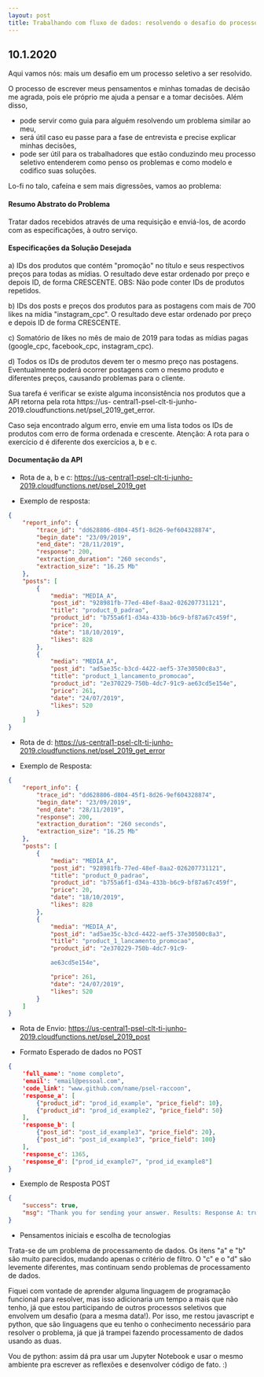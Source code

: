 ```yaml
---
layout: post
title: Trabalhando com fluxo de dados: resolvendo o desafio do processo seletivo da Raccoon
---
```


## 10.1.2020

Aqui vamos nós: mais um desafio em um processo seletivo a ser resolvido.

O processo de escrever meus pensamentos e minhas tomadas de decisão me agrada, pois ele próprio me ajuda a pensar e a tomar decisões. Além disso,

- pode servir como guia para alguém resolvendo um problema similar ao meu,
- será útil caso eu passe para a fase de entrevista e precise explicar minhas decisões,
- pode ser útil para os trabalhadores que estão conduzindo meu processo seletivo entenderem como penso os problemas e como modelo e codifico suas soluções.

Lo-fi no talo, cafeína e sem mais digressões, vamos ao problema:

#### Resumo Abstrato do Problema

Tratar dados recebidos através de uma requisição e enviá-los, de acordo com as especificações, à outro serviço.

#### Especificações da Solução Desejada 

a) IDs dos produtos que contém "promoção" no título e seus respectivos preços para todas as mídias. O
resultado deve estar ordenado por preço e depois ID, de forma CRESCENTE. OBS: Não pode conter IDs de
produtos repetidos.

b) IDs dos posts e preços dos produtos para as postagens com mais de 700 likes na mídia
"instagram_cpc". O resultado deve estar ordenado por preço e depois ID de forma CRESCENTE.

c) Somatório de likes no mês de maio de 2019 para todas as mídias pagas (google_cpc, facebook_cpc,
instagram_cpc).

d) Todos os IDs de produtos devem ter o mesmo preço nas postagens. Eventualmente poderá ocorrer
postagens com o mesmo produto e diferentes preços, causando problemas para o cliente.

Sua tarefa é verificar se existe alguma inconsistência nos produtos que a API retorna pela rota https://us-
central1-psel-clt-ti-junho-2019.cloudfunctions.net/psel_2019_get_error.

Caso seja encontrado algum erro, envie em uma lista todos os IDs de produtos com erro de forma ordenada
e crescente.
Atenção: A rota para o exercício d é diferente dos exercícios a, b e c.

#### Documentação da API

- Rota de a, b e c: https://us-central1-psel-clt-ti-junho-2019.cloudfunctions.net/psel_2019_get

- Exemplo de resposta:

```json
{
    "report_info": {
        "trace_id": "dd628806-d804-45f1-8d26-9ef604328874",
        "begin_date": "23/09/2019",
        "end_date": "28/11/2019",
        "response": 200,
        "extraction_duration": "260 seconds",
        "extraction_size": "16.25 Mb"
    },
    "posts": [
        {
            "media": "MEDIA_A",
            "post_id": "928981fb-77ed-48ef-8aa2-026207731121",
            "title": "product_0_padrao",
            "product_id": "b755a6f1-d34a-433b-b6c9-bf87a67c459f",
            "price": 20,
            "date": "18/10/2019",
            "likes": 828
        },
        {
            "media": "MEDIA_A",
            "post_id": "ad5ae35c-b3cd-4422-aef5-37e30500c8a3",
            "title": "product_1_lancamento_promocao",
            "product_id": "2e370229-750b-4dc7-91c9-ae63cd5e154e",
            "price": 261,
            "date": "24/07/2019",
            "likes": 520
        }
    ]
}
```

- Rota de d: https://us-central1-psel-clt-ti-junho-2019.cloudfunctions.net/psel_2019_get_error

- Exemplo de Resposta:

```json
{
    "report_info": {
        "trace_id": "dd628806-d804-45f1-8d26-9ef604328874",
        "begin_date": "23/09/2019",
        "end_date": "28/11/2019",
        "response": 200,
        "extraction_duration": "260 seconds",
        "extraction_size": "16.25 Mb"
    },
    "posts": [
        {
            "media": "MEDIA_A",
            "post_id": "928981fb-77ed-48ef-8aa2-026207731121",
            "title": "product_0_padrao",
            "product_id": "b755a6f1-d34a-433b-b6c9-bf87a67c459f",
            "price": 20,
            "date": "18/10/2019",
            "likes": 828
        },
        {
            "media": "MEDIA_A",
            "post_id": "ad5ae35c-b3cd-4422-aef5-37e30500c8a3",
            "title": "product_1_lancamento_promocao",
            "product_id": "2e370229-750b-4dc7-91c9-

            ae63cd5e154e",

            "price": 261,
            "date": "24/07/2019",
            "likes": 520
        }
    ]
}
```

- Rota de Envio: https://us-central1-psel-clt-ti-junho-2019.cloudfunctions.net/psel_2019_post

- Formato Esperado de dados no POST

```json
{
    'full_name': "nome completo",
    'email': "email@pessoal.com",
    'code_link': "www.github.com/name/psel-raccoon",
    'response_a': [
        {"product_id": "prod_id_example", "price_field": 10},
        {"product_id": "prod_id_example2", "price_field": 50}
    ],
    'response_b': [
        {"post_id": "post_id_example3", "price_field": 20},
        {"post_id": "post_id_example3", "price_field": 100}
    ],
    'response_c': 1365,
    'response_d': ["prod_id_example7", "prod_id_example8"]
}
```

- Exemplo de Resposta POST

```json
{
    "success": true,
    "msg": "Thank you for sending your answer. Results: Response A: true Response B: true: Response C: true Response D: true"
}
```

- Pensamentos iniciais e escolha de tecnologias

Trata-se de um problema de processamento de dados. Os itens "a" e "b" são muito parecidos, mudando apenas o critério de filtro. O "c" e o "d" são levemente diferentes, mas continuam sendo problemas de processamento de dados.

Fiquei com vontade de aprender alguma linguagem de programação funcional para resolver, mas isso adicionaria um tempo a mais que não tenho, já que estou participando de outros processos seletivos que envolvem um desafio (para a mesma data!). Por isso, me restou javascript e python, que são linguagens que eu tenho o conhecimento necessário para resolver o problema, já que já trampei fazendo processamento de dados usando as duas.

Vou de python: assim dá pra usar um Jupyter Notebook e usar o mesmo ambiente pra escrever as reflexões e desenvolver código de fato. :)
